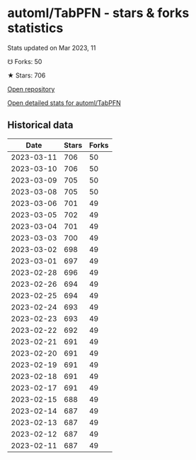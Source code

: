 # automl/TabPFN - stars & forks statistics

Stats updated on Mar 2023, 11

☋ Forks: 50

★ Stars: 706

[Open repository](https://github.com/automl/TabPFN)

[Open detailed stats for automl/TabPFN](https://reviewgithub.com/rep/automl/TabPFN)

## Historical data
| Date | Stars | Forks |
|------|-------|-------|
| 2023-03-11 | 706 | 50 | 
| 2023-03-10 | 706 | 50 | 
| 2023-03-09 | 705 | 50 | 
| 2023-03-08 | 705 | 50 | 
| 2023-03-06 | 701 | 49 | 
| 2023-03-05 | 702 | 49 | 
| 2023-03-04 | 701 | 49 | 
| 2023-03-03 | 700 | 49 | 
| 2023-03-02 | 698 | 49 | 
| 2023-03-01 | 697 | 49 | 
| 2023-02-28 | 696 | 49 | 
| 2023-02-26 | 694 | 49 | 
| 2023-02-25 | 694 | 49 | 
| 2023-02-24 | 693 | 49 | 
| 2023-02-23 | 693 | 49 | 
| 2023-02-22 | 692 | 49 | 
| 2023-02-21 | 691 | 49 | 
| 2023-02-20 | 691 | 49 | 
| 2023-02-19 | 691 | 49 | 
| 2023-02-18 | 691 | 49 | 
| 2023-02-17 | 691 | 49 | 
| 2023-02-15 | 688 | 49 | 
| 2023-02-14 | 687 | 49 | 
| 2023-02-13 | 687 | 49 | 
| 2023-02-12 | 687 | 49 | 
| 2023-02-11 | 687 | 49 | 

